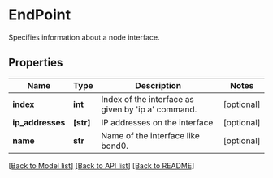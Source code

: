 # EndPoint

Specifies information about a node interface.

## Properties
Name | Type | Description | Notes
------------ | ------------- | ------------- | -------------
**index** | **int** | Index of the interface as given by &#39;ip a&#39; command. | [optional] 
**ip_addresses** | **[str]** | IP addresses on the interface | [optional] 
**name** | **str** | Name of the interface like bond0. | [optional] 

[[Back to Model list]](../README.md#documentation-for-models) [[Back to API list]](../README.md#documentation-for-api-endpoints) [[Back to README]](../README.md)


